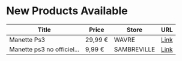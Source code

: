 # New Products Available

| Title | Price | Store | URL |
|---|---|---|---|
| Manette Ps3 | 29,99 € | WAVRE | [Link](https://www.cashconverters.be/fr/accessoires-jeux-video/800444-manette-ps3.html) |
| Manette ps3 no officiel... | 9,99 € | SAMBREVILLE | [Link](https://www.cashconverters.be/fr/accessoires-jeux-video/800316-manette-ps3-no-officiel-call-of-duty.html) |
